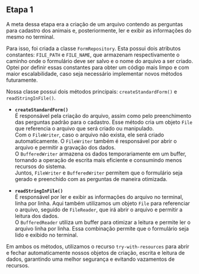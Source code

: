 ## Etapa 1

A meta dessa etapa era a criação de um arquivo contendo as perguntas para cadastro dos animais e, posteriormente, ler e exibir as informações do mesmo no terminal.

Para isso, foi criada a classe `FormRepository`. Esta possui dois atributos constantes: `FILE_PATH` e `FILE_NAME`, que armazenam respectivamente o caminho onde o formulário deve ser salvo e o nome do arquivo a ser criado. Optei por definir essas constantes para obter um código mais limpo e com maior escalabilidade, caso seja necessário implementar novos métodos futuramente.

Nossa classe possui dois métodos principais: `createStandardForm()` e `readStringInFile()`.

- **`createStandardForm()`**  
  É responsável pela criação do arquivo, assim como pelo preenchimento das perguntas padrão para o cadastro. Esse método cria um objeto `File` que referencia o arquivo que será criado ou manipulado.  
  Com o `FileWriter`, caso o arquivo não exista, ele será criado automaticamente. O `FileWriter` também é responsável por abrir o arquivo e permitir a gravação dos dados.  
  O `BufferedWriter` armazena os dados temporariamente em um buffer, tornando a operação de escrita mais eficiente e consumindo menos recursos do sistema.  
  Juntos, `FileWriter` e `BufferedWriter` permitem que o formulário seja gerado e preenchido com as perguntas de maneira otimizada.


- **`readStringInFile()`**  
  É responsável por ler e exibir as informações do arquivo no terminal, linha por linha. Aqui também utilizamos um objeto `File` para referenciar o arquivo, seguido de `FileReader`, que irá abrir o arquivo e permitir a leitura dos dados.  
  O `BufferedReader` utiliza um buffer para otimizar a leitura e permite ler o arquivo linha por linha. Essa combinação permite que o formulário seja lido e exibido no terminal.

Em ambos os métodos, utilizamos o recurso `try-with-resources` para abrir e fechar automaticamente nossos objetos de criação, escrita e leitura de dados, garantindo uma melhor segurança e evitando vazamentos de recursos.